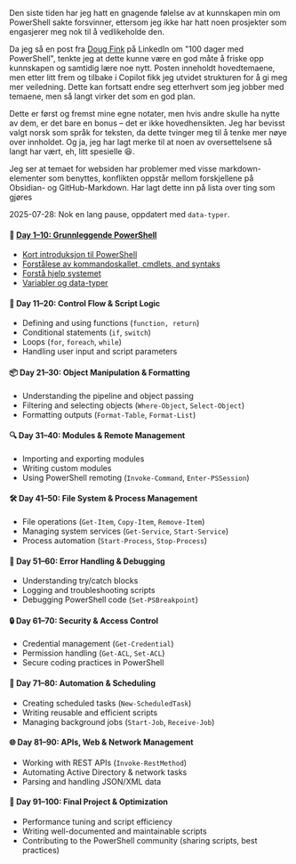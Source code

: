 Den siste tiden har jeg hatt en gnagende følelse av at kunnskapen min om PowerShell sakte forsvinner, ettersom jeg ikke har hatt noen prosjekter som engasjerer meg nok til å vedlikeholde den.

Da jeg så en post fra [Doug Fink](https://www.linkedin.com/in/douglasfinke/) på LinkedIn om "100 dager med PowerShell", tenkte jeg at dette kunne være en god måte å friske opp kunnskapen og samtidig lære noe nytt. Posten inneholdt hovedtemaene, men etter litt frem og tilbake i Copilot fikk jeg utvidet strukturen for å gi meg mer veiledning. Dette kan fortsatt endre seg etterhvert som jeg jobber med temaene, men så langt virker det som en god plan.

Dette er først og fremst mine egne notater, men hvis andre skulle ha nytte av dem, er det bare en bonus – det er ikke hovedhensikten. Jeg har bevisst valgt norsk som språk for teksten, da dette tvinger meg til å tenke mer nøye over innholdet. Og ja, jeg har lagt merke til at noen av oversettelsene så langt har vært, eh, litt spesielle 😆.

Jeg ser at temaet for websiden har problemer med visse markdown-elementer som benyttes, konflikten oppstår mellom forskjellene på Obsidian- og GitHub-Markdown. Har lagt dette inn på lista over ting som gjøres

2025-07-28: Nok en lang pause, oppdatert med `data-typer`.

#### **📌 [Day 1–10: Grunnleggende PowerShell](Day-1–10-Introduction-PowerShell.md)**
- [Kort introduksjon til PowerShell](Day-1–10-Introduction-PowerShell.md)
- [Forstålese av kommandoskallet, cmdlets, and syntaks](Day-1–10-Shell-Cmdlets-Syntax.md)
- [Forstå hjelp systemet](Day-1–10-Help.md)
- [Variabler og data-typer](Day-1–10-vars-data.md)

#### **🔄 Day 11–20: Control Flow & Script Logic**

- Defining and using functions (`function, return`)
- Conditional statements (`if`, `switch`)
- Loops (`for`, `foreach`, `while`)
- Handling user input and script parameters

#### **📦 Day 21–30: Object Manipulation & Formatting**

- Understanding the pipeline and object passing
- Filtering and selecting objects (`Where-Object`, `Select-Object`)
- Formatting outputs (`Format-Table`, `Format-List`)

#### **🔍 Day 31–40: Modules & Remote Management**

- Importing and exporting modules
- Writing custom modules
- Using PowerShell remoting (`Invoke-Command`, `Enter-PSSession`)

#### **🛠️ Day 41–50: File System & Process Management**

- File operations (`Get-Item`, `Copy-Item`, `Remove-Item`)
- Managing system services (`Get-Service`, `Start-Service`)
- Process automation (`Start-Process`, `Stop-Process`)

#### **🚨 Day 51–60: Error Handling & Debugging**

- Understanding try/catch blocks
- Logging and troubleshooting scripts
- Debugging PowerShell code (`Set-PSBreakpoint`)

#### **🔒 Day 61–70: Security & Access Control**

- Credential management (`Get-Credential`)
- Permission handling (`Get-ACL`, `Set-ACL`)
- Secure coding practices in PowerShell

#### **🤖 Day 71–80: Automation & Scheduling**

- Creating scheduled tasks (`New-ScheduledTask`)
- Writing reusable and efficient scripts
- Managing background jobs (`Start-Job`, `Receive-Job`)

#### **🌐 Day 81–90: APIs, Web & Network Management**

- Working with REST APIs (`Invoke-RestMethod`)
- Automating Active Directory & network tasks
- Parsing and handling JSON/XML data

#### **🚀 Day 91–100: Final Project & Optimization**

- Performance tuning and script efficiency
- Writing well-documented and maintainable scripts
- Contributing to the PowerShell community (sharing scripts, best practices)


